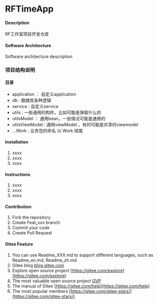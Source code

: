 # RFTimeApp

#### Description
RF工作室项目开发仓库

#### Software Architecture
Software architecture description

### 项目结构说明
#### 目录
+ application ： 自定义application
+ db : 数据库各种逻辑
+ service : 自定义service
+ utils : 一些通用的构件，比如可能是弹窗什么的
+ utilsModel ： 通用bean，一些情况可能是通用的
+ utilsViewModel : 通用viewModel ，有时可能是共享的viewmodel 
+ ...Work : 业务包的命名 以 Work 结尾
#### Installation

1.  xxxx
2.  xxxx
3.  xxxx

#### Instructions

1.  xxxx
2.  xxxx
3.  xxxx

#### Contribution

1.  Fork the repository
2.  Create Feat_xxx branch
3.  Commit your code
4.  Create Pull Request


#### Gitee Feature

1.  You can use Readme\_XXX.md to support different languages, such as Readme\_en.md, Readme\_zh.md
2.  Gitee blog [blog.gitee.com](https://blog.gitee.com)
3.  Explore open source project [https://gitee.com/explore](https://gitee.com/explore)
4.  The most valuable open source project [GVP](https://gitee.com/gvp)
5.  The manual of Gitee [https://gitee.com/help](https://gitee.com/help)
6.  The most popular members  [https://gitee.com/gitee-stars/](https://gitee.com/gitee-stars/)
